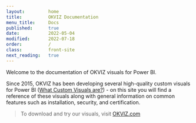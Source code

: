 ```yaml
---
layout:         home
title:          OKVIZ Documentation
menu_title:     Docs
published:      true
date:           2022-05-04
modified:       2022-07-18 
order:          /
class:          front-site
next_reading:   true
---
```

Welcome to the documentation of OKVIZ visuals for Power BI.

Since 2015, OKVIZ has been developing several high-quality custom visuals for Power BI ([What Custom Visuals are?](get-started/custom-visuals.md)) - on this site you will find a reference of these visuals along with general information on common features such as installation, security, and certification.

> To download and try our visuals, visit [OKVIZ.com](https://okviz.com)